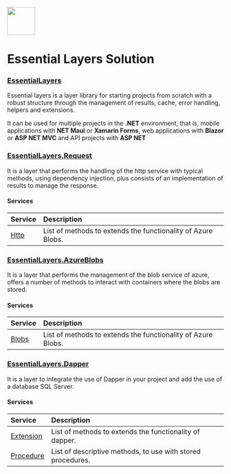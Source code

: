 <image src="https://github.com/MatProgrammerSM/EssentialLayers/blob/master/shared/essential-layers.png" width="65" />

# Essential Layers Solution

### [EssentialLayers](/EssentialLayers/Readme.md)

Essential layers is a layer library for starting projects from scratch with a robust structure through the management of results, cache, error handling, helpers and extensions.

It can be used for multiple projects in the **.NET** environment, that is, mobile applications with **NET Maui** or **Xamarin Forms**, web applications with **Blazor** or **ASP NET MVC** and API projects with **ASP NET**

### [EssentialLayers.Request](/EssentialLayers.Request/Readme.md)
It is a layer that performs the handling of the http service with typical methods, using dependency injection, plus consists of an implementation of results to manage the response.

#### Services
| Service | Description |
| :- | :- |
| [Http](/EssentialLayers.Request/Services/Http/Readme.md) | List of methods to extends the functionality of Azure Blobs. |

### [EssentialLayers.AzureBlobs](/EssentialLayers.AzureBlobs/Readme.md)
It is a layer that performs the management of the blob service of azure, offers a number of methods to interact with containers where the blobs are stored.

#### Services
| Service | Description |
| :- | :- |
| [Blobs](/EssentialLayers.AzureBlobs/Services/Blob/Readme.md) | List of methods to extends the functionality of Azure Blobs. |

### [EssentialLayers.Dapper](/EssentialLayers.Dapper/Readme.md)
It is a layer to integrate the use of Dapper in your project and add the use of a database SQL Server.

#### Services
| Service | Description |
| :- | :- |
| [Extension](/EssentialLayers.Dapper/Extension) | List of methods to extends the functionality of dapper. |
| [Procedure](/EssentialLayers.Dapper/Services/Procedure) | List of descriptive methods, to use with stored procedures. |
